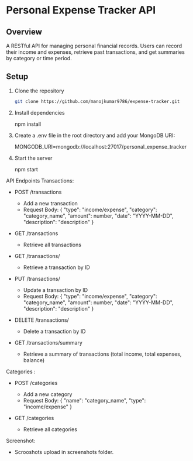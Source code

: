 # Personal Expense Tracker API

## Overview
A RESTful API for managing personal financial records. Users can record their income and expenses, retrieve past transactions, and get summaries by category or time period.

## Setup

1. Clone the repository
   ```bash
   git clone https://github.com/manojkumar9786/expense-tracker.git

2. Install dependencies

   npm install

3. Create a .env file in the root directory and add your MongoDB URI:

   MONGODB_URI=mongodb://localhost:27017/personal_expense_tracker

4. Start the server

   npm start

API Endpoints
Transactions:
 - POST /transactions

     - Add a new transaction
     - Request Body: { "type": "income/expense", "category": "category_name", "amount": number, "date": "YYYY-MM-DD", "description":             "description" }

 - GET /transactions

     - Retrieve all transactions

 - GET /transactions/

     - Retrieve a transaction by ID

 - PUT /transactions/

     - Update a transaction by ID
     - Request Body: { "type": "income/expense", "category": "category_name", "amount": number, "date": "YYYY-MM-DD", "description":     "description" }

 - DELETE /transactions/

     - Delete a transaction by ID

 - GET /transactions/summary

     - Retrieve a summary of transactions (total income, total expenses, balance)


Categories :
 - POST /categories

     - Add a new category
     - Request Body: { "name": "category_name", "type": "income/expense" }

 - GET /categories

     - Retrieve all categories

Screenshot:

 - Scrooshots upload in screenshots folder.